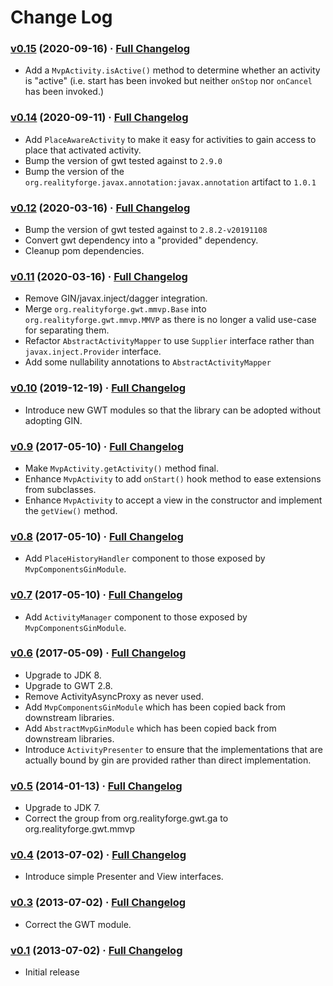 # Change Log

### [v0.15](https://github.com/realityforge/gwt-mmvp/tree/v0.15) (2020-09-16) · [Full Changelog](https://github.com/realityforge/gwt-mmvp/compare/v0.14...v0.15)

* Add a `MvpActivity.isActive()` method to determine whether an activity is "active" (i.e. start has been invoked but
  neither `onStop` nor `onCancel` has been invoked.)

### [v0.14](https://github.com/realityforge/gwt-mmvp/tree/v0.14) (2020-09-11) · [Full Changelog](https://github.com/realityforge/gwt-mmvp/compare/v0.12...v0.14)

* Add `PlaceAwareActivity` to make it easy for activities to gain access to place that activated activity.
* Bump the version of gwt tested against to `2.9.0`
* Bump the version of the `org.realityforge.javax.annotation:javax.annotation` artifact to `1.0.1`

### [v0.12](https://github.com/realityforge/gwt-mmvp/tree/v0.12) (2020-03-16) · [Full Changelog](https://github.com/realityforge/gwt-mmvp/compare/v0.11..v0.12)

* Bump the version of gwt tested against to `2.8.2-v20191108`
* Convert gwt dependency into a "provided" dependency.
* Cleanup pom dependencies.

### [v0.11](https://github.com/realityforge/gwt-mmvp/tree/v0.11) (2020-03-16) · [Full Changelog](https://github.com/realityforge/gwt-mmvp/compare/v0.10..v0.11)

* Remove GIN/javax.inject/dagger integration.
* Merge `org.realityforge.gwt.mmvp.Base` into `org.realityforge.gwt.mmvp.MMVP` as there is no longer a valid use-case for separating them.
* Refactor `AbstractActivityMapper` to use `Supplier` interface rather than `javax.inject.Provider` interface.
* Add some nullability annotations to `AbstractActivityMapper`

### [v0.10](https://github.com/realityforge/gwt-mmvp/tree/v0.10) (2019-12-19) · [Full Changelog](https://github.com/realityforge/gwt-mmvp/compare/v0.9..v0.10)

* Introduce new GWT modules so that the library can be adopted without adopting GIN.

### [v0.9](https://github.com/realityforge/gwt-mmvp/tree/v0.9) (2017-05-10) · [Full Changelog](https://github.com/realityforge/gwt-mmvp/compare/v0.8...v0.9)

* Make `MvpActivity.getActivity()` method final.
* Enhance `MvpActivity` to add `onStart()` hook method to ease extensions from subclasses.
* Enhance `MvpActivity` to accept a view in the constructor and implement the `getView()` method.

### [v0.8](https://github.com/realityforge/gwt-mmvp/tree/v0.8) (2017-05-10) · [Full Changelog](https://github.com/realityforge/gwt-mmvp/compare/v0.7...v0.8)

* Add `PlaceHistoryHandler` component to those exposed by `MvpComponentsGinModule`.

### [v0.7](https://github.com/realityforge/gwt-mmvp/tree/v0.7) (2017-05-10) · [Full Changelog](https://github.com/realityforge/gwt-mmvp/compare/v0.6...v0.7)

* Add `ActivityManager` component to those exposed by `MvpComponentsGinModule`.

### [v0.6](https://github.com/realityforge/gwt-mmvp/tree/v0.6) (2017-05-09) · [Full Changelog](https://github.com/realityforge/gwt-mmvp/compare/v0.5...v0.6)

* Upgrade to JDK 8.
* Upgrade to GWT 2.8.
* Remove ActivityAsyncProxy as never used.
* Add `MvpComponentsGinModule` which has been copied back from downstream libraries.
* Add `AbstractMvpGinModule` which has been copied back from downstream libraries.
* Introduce `ActivityPresenter` to ensure that the implementations that are actually
  bound by gin are provided rather than direct implementation.

### [v0.5](https://github.com/realityforge/gwt-mmvp/tree/v0.5) (2014-01-13) · [Full Changelog](https://github.com/realityforge/gwt-mmvp/compare/v0.4...v0.5)

* Upgrade to JDK 7.
* Correct the group from org.realityforge.gwt.ga to org.realityforge.gwt.mmvp

### [v0.4](https://github.com/realityforge/gwt-mmvp/tree/v0.4) (2013-07-02) · [Full Changelog](https://github.com/realityforge/gwt-mmvp/compare/v0.3...v0.4)

* Introduce simple Presenter and View interfaces.

### [v0.3](https://github.com/realityforge/gwt-mmvp/tree/v0.3) (2013-07-02) · [Full Changelog](https://github.com/realityforge/gwt-mmvp/compare/v0.1...v0.3)

* Correct the GWT module.

### [v0.1](https://github.com/realityforge/gwt-mmvp/tree/v0.1) (2013-07-02) · [Full Changelog](https://github.com/realityforge/gwt-mmvp/compare/a77925957d9547706fd787905e35e1a86b3b598e...v0.1)

* Initial release
